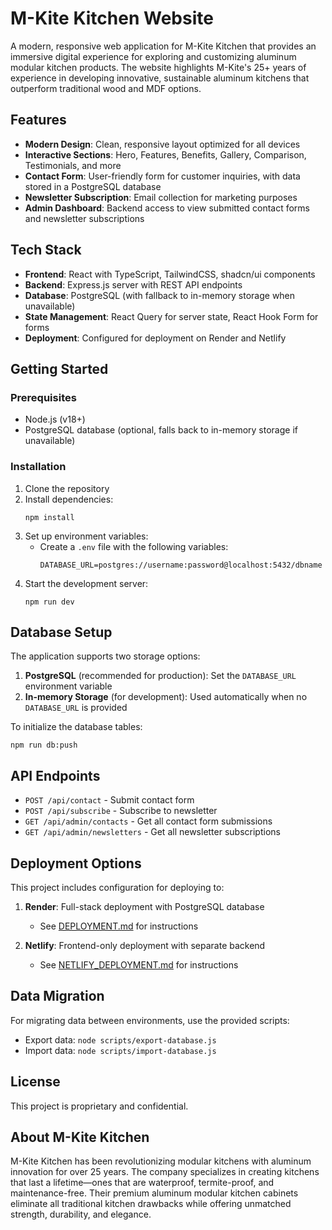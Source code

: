 # M-Kite Kitchen Website

A modern, responsive web application for M-Kite Kitchen that provides an immersive digital experience for exploring and customizing aluminum modular kitchen products. The website highlights M-Kite's 25+ years of experience in developing innovative, sustainable aluminum kitchens that outperform traditional wood and MDF options.

## Features

- **Modern Design**: Clean, responsive layout optimized for all devices
- **Interactive Sections**: Hero, Features, Benefits, Gallery, Comparison, Testimonials, and more
- **Contact Form**: User-friendly form for customer inquiries, with data stored in a PostgreSQL database
- **Newsletter Subscription**: Email collection for marketing purposes
- **Admin Dashboard**: Backend access to view submitted contact forms and newsletter subscriptions

## Tech Stack

- **Frontend**: React with TypeScript, TailwindCSS, shadcn/ui components
- **Backend**: Express.js server with REST API endpoints
- **Database**: PostgreSQL (with fallback to in-memory storage when unavailable)
- **State Management**: React Query for server state, React Hook Form for forms
- **Deployment**: Configured for deployment on Render and Netlify

## Getting Started

### Prerequisites

- Node.js (v18+)
- PostgreSQL database (optional, falls back to in-memory storage if unavailable)

### Installation

1. Clone the repository
2. Install dependencies:
   ```
   npm install
   ```
3. Set up environment variables:
   - Create a `.env` file with the following variables:
     ```
     DATABASE_URL=postgres://username:password@localhost:5432/dbname
     ```
4. Start the development server:
   ```
   npm run dev
   ```

## Database Setup

The application supports two storage options:

1. **PostgreSQL** (recommended for production): Set the `DATABASE_URL` environment variable
2. **In-memory Storage** (for development): Used automatically when no `DATABASE_URL` is provided

To initialize the database tables:
```
npm run db:push
```

## API Endpoints

- `POST /api/contact` - Submit contact form
- `POST /api/subscribe` - Subscribe to newsletter
- `GET /api/admin/contacts` - Get all contact form submissions
- `GET /api/admin/newsletters` - Get all newsletter subscriptions

## Deployment Options

This project includes configuration for deploying to:

1. **Render**: Full-stack deployment with PostgreSQL database
   - See [DEPLOYMENT.md](DEPLOYMENT.md) for instructions

2. **Netlify**: Frontend-only deployment with separate backend
   - See [NETLIFY_DEPLOYMENT.md](NETLIFY_DEPLOYMENT.md) for instructions

## Data Migration

For migrating data between environments, use the provided scripts:

- Export data: `node scripts/export-database.js`
- Import data: `node scripts/import-database.js`

## License

This project is proprietary and confidential.

## About M-Kite Kitchen

M-Kite Kitchen has been revolutionizing modular kitchens with aluminum innovation for over 25 years. The company specializes in creating kitchens that last a lifetime—ones that are waterproof, termite-proof, and maintenance-free. Their premium aluminum modular kitchen cabinets eliminate all traditional kitchen drawbacks while offering unmatched strength, durability, and elegance.